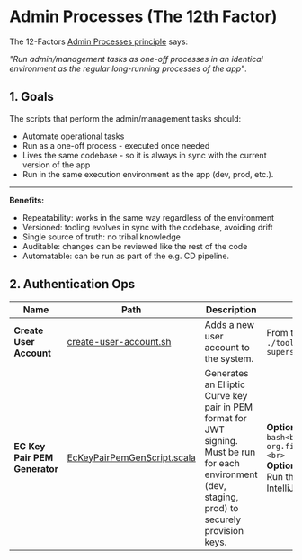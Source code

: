 # Admin Processes (The 12th Factor)

The 12-Factors [Admin Processes principle](https://12factor.net/admin-processes) says:

   _"Run admin/management tasks as one-off processes in an identical environment as the regular long-running processes of the app"_.


## 1. Goals

The scripts that perform the admin/management tasks should:
 * Automate operational tasks
 * Run as a one-off process - executed once needed
 * Lives the same codebase - so it is always in sync with the current version of the app
 * Run in the same execution environment as the app (dev, prod, etc.).

---

**Benefits:**

  * Repeatability: works in the same way regardless of the environment
  * Versioned: tooling evolves in sync with the codebase, avoiding drift
  * Single source of truth: no tribal knowledge
  * Auditable: changes can be reviewed like the rest of the code
  * Automatable: can be run as part of the e.g. CD pipeline.


## 2. Authentication Ops

| Name | Path | Description | How to Execute |
|------|------|-------------|----------------|
| **Create User Account** | [create-user-account.sh](../../tools/admin/users/create-user-account.sh) | Adds a new user account to the system. | From terminal: <br>```./tools/admin/users/create-user-account.sh alice supersecret<br>``` |
| **EC Key Pair PEM Generator** | [EcKeyPairPemGenScript.scala](../../auth/src/main/scala/org/fiume/sketch/auth/scripts/EcKeyPairPemGenScript.scala) | Generates an Elliptic Curve key pair in PEM format for JWT signing. Must be run for each environment (dev, staging, prod) to securely provision keys. | **Option 1: sbt** <br>```bash<br>sbt "auth/runMain org.fiume.sketch.auth.scripts.EcKeyPairPemGenScript"<br>```<br>**Option 2: IDE** <br>Run the `EcKeyPairPemGenScript` object directly from IntelliJ or another Scala IDE. |
